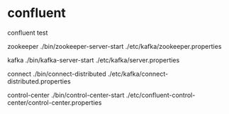 # confluent
confluent test

zookeeper
./bin/zookeeper-server-start ./etc/kafka/zookeeper.properties

kafka
./bin/kafka-server-start ./etc/kafka/server.properties

connect
./bin/connect-distributed ./etc/kafka/connect-distributed.properties

control-center
./bin/control-center-start ./etc/confluent-control-center/control-center.properties
